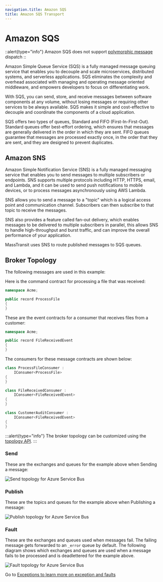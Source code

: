 ```yaml
---
navigation.title: Amazon SQS
title: Amazon SQS Transport
---
```


# Amazon SQS

::alert{type="info"}
Amazon SQS does not support [polymorphic message](/documentation/concepts/messages#message-inheritance) dispatch
::

Amazon Simple Queue Service (SQS) is a fully managed message queuing service that enables you to decouple and scale microservices, distributed systems, and serverless applications. SQS eliminates the complexity and overhead associated with managing and operating message oriented middleware, and empowers developers to focus on differentiating work.

With SQS, you can send, store, and receive messages between software components at any volume, without losing messages or requiring other services to be always available. SQS makes it simple and cost-effective to decouple and coordinate the components of a cloud application.

SQS offers two types of queues, Standard and FIFO (First-In-First-Out). Standard queues offer best-effort ordering, which ensures that messages are generally delivered in the order in which they are sent. FIFO queues guarantee that messages are processed exactly once, in the order that they are sent, and they are designed to prevent duplicates.


## Amazon SNS

Amazon Simple Notification Service (SNS) is a fully managed messaging service that enables you to send messages to multiple subscribers or endpoints. SNS supports multiple protocols including HTTP, HTTPS, email, and Lambda, and it can be used to send push notifications to mobile devices, or to process messages asynchronously using AWS Lambda.

SNS allows you to send a message to a "topic" which is a logical access point and communication channel. Subscribers can then subscribe to that topic to receive the messages.

SNS also provides a feature called fan-out delivery, which enables messages to be delivered to multiple subscribers in parallel, this allows SNS to handle high-throughput and burst traffic, and can improve the overall performance of your application.

MassTransit uses SNS to route published messages to SQS queues.

## Broker Topology

The following messages are used in this example:

Here is the command contract for processing a file that was received:

```csharp
namespace Acme;

public record ProcessFile
{
}
```

These are the event contracts for a consumer that receives files from a customer:

```csharp
namespace Acme;

public record FileReceivedEvent
{
}
```

The consumers for these message contracts are shown below:

```csharp
class ProcessFileConsumer :
    IConsumer<ProcessFile>
{
}

class FileReceivedConsumer :
    IConsumer<FileReceivedEvent>
{
}

class CustomerAuditConsumer :
    IConsumer<FileReceivedEvent>
{
}
```

:::alert{type="info"}
The broker topology can be customized using the [topology API](/documentation/configuration/topology).
:::

### Send

These are the exchanges and queues for the example above when Sending a message:

![Send topology for Azure Service Bus](/amazonsqs-topology-send.svg)

### Publish

These are the topics and queues for the example above when Publishing a message:

![Publish topology for Azure Service Bus](/amazonsqs-topology-publish.svg)

### Fault

These are the exchanges and queues used when messages fail. The failing message gets forwarded to an `_error` queue by default. The following diagram shows which exchanges and queues are used when a message fails to be processed and is deadlettered for the example above.

![Fault topology for Azure Service Bus](/amazonsqs-topology-fault.svg)

Go to [Exceptions to learn more on exception and faults](/documentation/concepts/exceptions)
